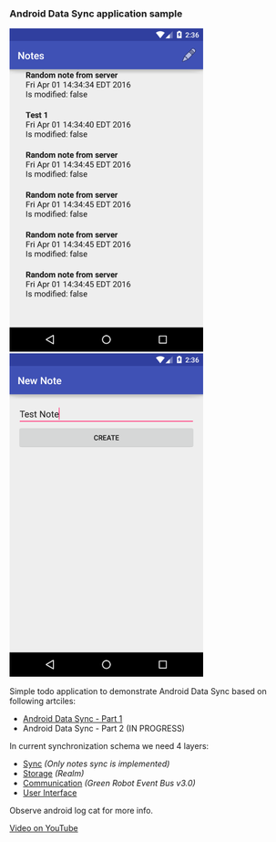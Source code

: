 ### Android Data Sync application sample

<img src="art/screenshot1.png" width="340" />
<img src="art/screenshot2.png" width="340" />

Simple todo application to demonstrate Android Data Sync based on following artciles:

- [Android Data Sync - Part 1](http://www.dmytrodanylyk.com/android-data-sync-part-1/)
- Android Data Sync - Part 2 (IN PROGRESS)

In current synchronization schema we need 4 layers:

- [Sync](https://github.com/dmytrodanylyk/android-data-sync-sample/tree/master/app/src/main/java/com/todo/sync) *(Only notes sync is implemented)*
- [Storage](https://github.com/dmytrodanylyk/android-data-sync-sample/tree/master/app/src/main/java/com/todo/db) *(Realm)*
- [Communication](https://github.com/dmytrodanylyk/android-data-sync-sample/tree/master/app/src/main/java/com/todo/sync/event) *(Green Robot Event Bus v3.0)*
- [User Interface](https://github.com/dmytrodanylyk/android-data-sync-sample/tree/master/app/src/main/java/com/todo/ui/notes)


Observe android log cat for more info.

[Video on YouTube](https://youtu.be/8u05NldhqGU)
